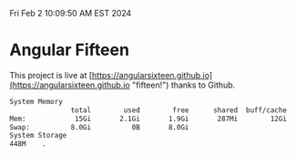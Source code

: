 Fri Feb  2 10:09:50 AM EST 2024

# Angular Fifteen


This project is live at [https://angularsixteen.github.io](https://angularsixteen.github.io "fifteen!") thanks to Github.

```bash
System Memory
               total        used        free      shared  buff/cache   available
Mem:            15Gi       2.1Gi       1.9Gi       287Mi        12Gi        13Gi
Swap:          8.0Gi          0B       8.0Gi
System Storage
448M	.
```
```bash
